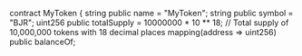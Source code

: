 

contract MyToken {
    string public name = "MyToken";
    string public symbol = "BJR";
    uint256 public totalSupply = 10000000 * 10 ** 18; // Total supply of 10,000,000 tokens with 18 decimal places
    mapping(address => uint256) public balanceOf;

